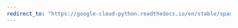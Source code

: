 ```yaml
---
redirect_to: "https://google-cloud-python.readthedocs.io/en/stable/spanner/client-api.html"
---
```

